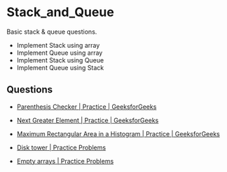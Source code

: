 # Stack_and_Queue

Basic stack & queue questions.

- Implement Stack using array
- Implement Queue using array
- Implement Stack using Queue
- Implement Queue using Stack

## Questions

- [Parenthesis Checker | Practice | GeeksforGeeks](https://practice.geeksforgeeks.org/problems/parenthesis-checker2744/1)
- [Next Greater Element | Practice | GeeksforGeeks](https://practice.geeksforgeeks.org/problems/next-larger-element-1587115620/1)
- [Maximum Rectangular Area in a Histogram | Practice | GeeksforGeeks](https://practice.geeksforgeeks.org/problems/maximum-rectangular-area-in-a-histogram-1587115620/1)

- [Disk tower | Practice Problems](https://www.hackerearth.com/practice/data-structures/queues/basics-of-queues/practice-problems/algorithm/disk-tower-b7cc7a50/)
- [Empty arrays | Practice Problems](https://www.hackerearth.com/practice/data-structures/queues/basics-of-queues/practice-problems/algorithm/empty-array-31ed638c/)
